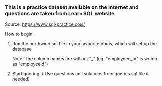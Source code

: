 ### This is a practice dataset available on the internet and questions are taken from  Learn SQL website

Source:    https://www.sql-practice.com/

How to begin.

1. Run the northwind.sql file in your favourite dbms, which will set up the database

   Note: The column names are without "_" (eg. "employoee_id" is writen as "employeeid")
3. Start quering. ( Use questions and solutions from queries.sql file if needed)
 
